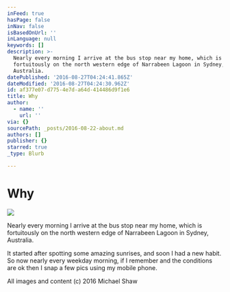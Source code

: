 ```yaml
---
inFeed: true
hasPage: false
inNav: false
isBasedOnUrl: ''
inLanguage: null
keywords: []
description: >-
  Nearly every morning I arrive at the bus stop near my home, which is
  fortuitously on the north western edge of Narrabeen Lagoon in Sydney,
  Australia.
datePublished: '2016-08-27T04:24:41.865Z'
dateModified: '2016-08-27T04:24:30.962Z'
id: af377e07-d775-4e7d-a64d-414486d9f1e6
title: Why
author:
  - name: ''
    url: ''
via: {}
sourcePath: _posts/2016-08-22-about.md
authors: []
publisher: {}
starred: true
_type: Blurb

---
```

# Why
![](https://the-grid-user-content.s3-us-west-2.amazonaws.com/e9528543-0889-4ebd-8889-3ffb8fef59f1.jpg)

Nearly every morning I arrive at the bus stop near my home, which is fortuitously on the north western edge of Narrabeen Lagoon in Sydney, Australia.

It started after spotting some amazing sunrises, and soon I had a new habit. So now nearly every weekday morning, if I remember and the conditions are ok then I snap a few pics using my mobile phone.

All images and content (c) 2016 Michael Shaw